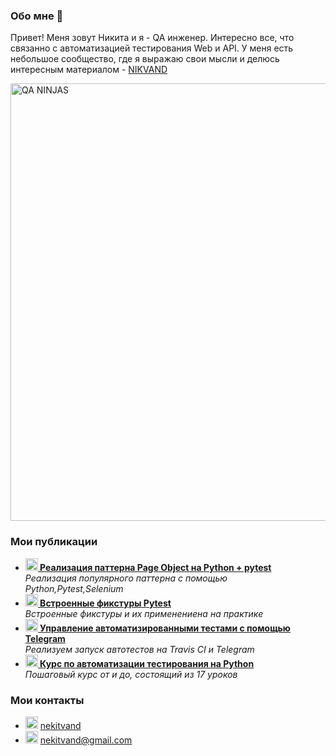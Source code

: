 ### Обо мне 👋

Привет! Меня зовут Никита и я - QA инженер.
Интересно все, что связанно с автоматизацией тестирования Web и API.
У меня есть небольшое сообщество, где я выражаю свои мысли и делюсь интересным материалом - <a href="https://vk.com/nkvand"> NIKVAND </a> 

<img src="https://sun9-33.userapi.com/impg/d_QwmQj346DTZ7s2wahh7V3344YvSfBOMhNmLw/H3OSkjV7PtM.jpg?size=1319x320&quality=96&sign=3ea9cc83748f235fa77f130aeab08ee4" width="700" alt="QA NINJAS">

<h3>Мои публикации</h3>

<ul> 
  <li><a href="https://habr.com/ru/post/472156/"><b><img src="https://emojipedia-us.s3.dualstack.us-west-1.amazonaws.com/thumbs/240/apple/237/fire_1f525.png" width="20" alt="new" /> Реализация паттерна Page Object на Python + pytest</b></a><br/><i> Реализация популярного паттерна с помощью Python,Pytest,Selenium</i></li>
  <li><a href="https://habr.com/ru/companies/tinkoff/articles/745994/"><b><img src="https://emojipedia-us.s3.dualstack.us-west-1.amazonaws.com/thumbs/240/apple/237/fire_1f525.png" width="20" alt="new" /> Встроенные фикстуры Pytest</b></a><br/><i>Встроенные фикстуры и их применениена на практике</i></li>
  <li><a href="https://habr.com/ru/articles/471364/"><b><img src="https://emojipedia-us.s3.dualstack.us-west-1.amazonaws.com/thumbs/240/apple/237/gear_2699.png" width="20" alt="new" /> Управление автоматизированными тестами с помощью Telegram</b></a><br/><i> Реализуем запуск автотестов на Travis CI и Telegram</i></li>
  <li><a href="https://vk.com/nkvand?w=page-57310395_56082133"><b><img src="https://emojipedia-us.s3.dualstack.us-west-1.amazonaws.com/thumbs/240/apple/285/robot_1f916.png" width="20" alt="new" /> Курс по автоматизации тестирования на Python </b></a><br/><i>Пошаговый курс от и до, состоящий из 17 уроков </i></li>
</ul>
    
### Мои контакты 
- <img src="https://upload.wikimedia.org/wikipedia/commons/thumb/8/82/Telegram_logo.svg/1024px-Telegram_logo.svg.png" width="20"  alt="nekitvand"> <a href="https://t.me/nekitvand">nekitvand</a>
- <img src="https://upload.wikimedia.org/wikipedia/commons/thumb/7/7e/Gmail_icon_%282020%29.svg/512px-Gmail_icon_%282020%29.svg.png" width="20"  alt="nekitvand@gmail.com"> <a>nekitvand@gmail.com</a>


